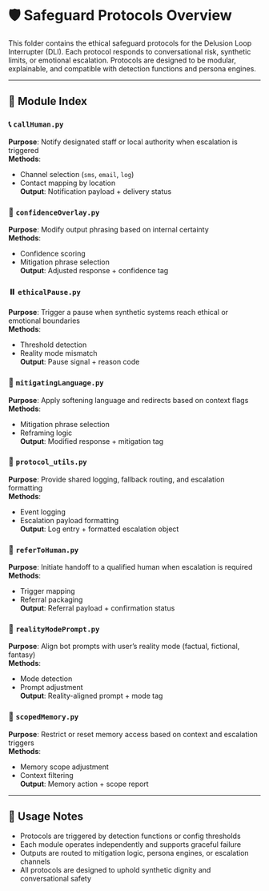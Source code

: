 <!-- Drafted collaboratively with Copilot -->

# 🛡️ Safeguard Protocols Overview

This folder contains the ethical safeguard protocols for the Delusion Loop Interrupter (DLI). Each protocol responds to conversational risk, synthetic limits, or emotional escalation. Protocols are designed to be modular, explainable, and compatible with detection functions and persona engines.

---

## 📁 Module Index

### 📞 `callHuman.py`  
**Purpose**: Notify designated staff or local authority when escalation is triggered  
**Methods**:  
- Channel selection (`sms`, `email`, `log`)  
- Contact mapping by location  
**Output**: Notification payload + delivery status

### 🧠 `confidenceOverlay.py`  
**Purpose**: Modify output phrasing based on internal certainty  
**Methods**:  
- Confidence scoring  
- Mitigation phrase selection  
**Output**: Adjusted response + confidence tag

### ⏸️ `ethicalPause.py`  
**Purpose**: Trigger a pause when synthetic systems reach ethical or emotional boundaries  
**Methods**:  
- Threshold detection  
- Reality mode mismatch  
**Output**: Pause signal + reason code

### 🧭 `mitigatingLanguage.py`  
**Purpose**: Apply softening language and redirects based on context flags  
**Methods**:  
- Mitigation phrase selection  
- Reframing logic  
**Output**: Modified response + mitigation tag

### 🧠 `protocol_utils.py`  
**Purpose**: Provide shared logging, fallback routing, and escalation formatting  
**Methods**:  
- Event logging  
- Escalation payload formatting  
**Output**: Log entry + formatted escalation object

### 👥 `referToHuman.py`  
**Purpose**: Initiate handoff to a qualified human when escalation is required  
**Methods**:  
- Trigger mapping  
- Referral packaging  
**Output**: Referral payload + confirmation status

### 🔐 `realityModePrompt.py`  
**Purpose**: Align bot prompts with user’s reality mode (factual, fictional, fantasy)  
**Methods**:  
- Mode detection  
- Prompt adjustment  
**Output**: Reality-aligned prompt + mode tag

### 🧠 `scopedMemory.py`  
**Purpose**: Restrict or reset memory access based on context and escalation triggers  
**Methods**:  
- Memory scope adjustment  
- Context filtering  
**Output**: Memory action + scope report

---

## 🧪 Usage Notes

- Protocols are triggered by detection functions or config thresholds  
- Each module operates independently and supports graceful failure  
- Outputs are routed to mitigation logic, persona engines, or escalation channels  
- All protocols are designed to uphold synthetic dignity and conversational safety
